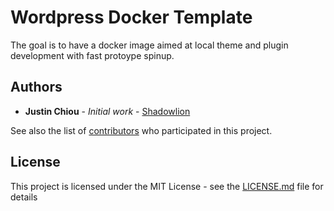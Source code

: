 # Wordpress Docker Template

The goal is to have a docker image aimed at local theme and plugin development with fast protoype spinup.

## Authors

* **Justin Chiou** - *Initial work* - [Shadowlion](https://github.com/Shadowlion)

See also the list of [contributors](https://github.com/shadowlion/wp-docker/graphs/contributors) who participated in this project.

## License

This project is licensed under the MIT License - see the [LICENSE.md](LICENSE.md) file for details
